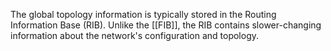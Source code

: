 The global topology information is typically stored in the Routing Information Base (RIB). Unlike the [[FIB]], the RIB contains slower-changing information about the network's configuration and topology.